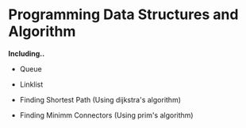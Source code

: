 # Programming Data Structures and Algorithm

**Including..**

   * Queue
   
   * Linklist
   
   * Finding Shortest Path (Using dijkstra's algorithm)
   
   * Finding Minimm Connectors (Using prim's algorithm)
